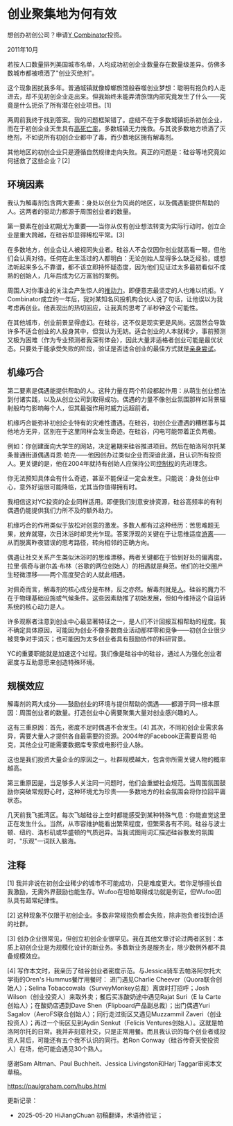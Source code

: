 


# 创业聚集地为何有效

想创办初创公司？申请[Y Combinator](http://ycombinator.com/apply.html)投资。

2011年10月

若按人口数量排列美国城市名单，人均成功初创企业数量存在数量级差异。仿佛多数城市都被喷洒了"创业灭绝剂"。

这个现象困扰我多年。普通城镇就像蟑螂旅馆般吞噬创业梦想：聪明有抱负的人走进去，却不见初创企业走出来。但我始终未能弄清旅馆内部究竟发生了什么——究竟是什么扼杀了所有潜在创业项目。[1]

两周前我终于找到答案。我的问题框架错了。症结不在于多数城镇扼杀初创企业，而在于初创企业天生具有[高死亡率](https://hijiangchuan.com/paulgraham/081-how-not-to-die/)，多数城镇无力挽救。与其说多数地方喷洒了灭绝剂，不如说所有初创企业都中了毒，而少数地区拥有解毒剂。

其他地区的初创企业只是遵循自然规律走向失败。真正的问题是：硅谷等地究竟如何拯救了这些企业？[2]

## 环境因素

我认为解毒剂包含两大要素：身处以创业为风尚的地区，以及偶遇能提供帮助的人。这两者的驱动力都源于周围创业者的数量。

第一要素在创业初期尤为重要——当你从仅有创业想法转变为实际行动时。创立企业是重大跨越，在硅谷却显得稀松平常。[3]

在多数地方，创业会让人被视同失业者。硅谷人不会仅因你创业就高看一眼，但他们会认真对待。任何在此生活过的人都明白：无论创始人显得多么缺乏经验，或想法听起来多么不靠谱，都不该立即持怀疑态度，因为他们见证过太多最初看似不成熟的创始人，几年后成为亿万富翁的案例。

周围人对你事业的关注会产生惊人的[推动力](https://hijiangchuan.com/paulgraham/096-Cities-and-Ambition)。即便意志最坚定的人也难以抗拒。Y Combinator成立约一年后，我对某知名风投机构合伙人说了句话，让他误以为我考虑再创业。他表现出的热切回应，让我真的思考了半秒钟这个可能性。

在其他城市，创业前景显得虚幻。在硅谷，这不仅是现实更是风尚。这固然会导致许多不适合创业的人投身其中，但我认为无妨。适合创业的人本就稀少，事前预测又极为困难（作为专业预测者我深有体会），因此大量非适格者创业可能是最优状态。只要处于能承受失败的阶段，验证是否适合创业的最佳方式就是[亲身尝试](https://hijiangchuan.com/paulgraham/073-Why-to-Not-Not-Start-a-Startup)。

## 机缘巧合

第二要素是偶遇能提供帮助的人。这种力量在两个阶段都起作用：从萌生创业想法到付诸实践，以及从创立公司到取得成功。偶遇的力量不像创业氛围那样如背景辐射般均匀影响每个人，但其最强作用时威力远超前者。

机缘巧合能弥补初创企业特有的灾难性遭遇。在硅谷，初创企业遭遇的糟糕事与其他地方无异，区别在于这里同样会发生奇迹。在硅谷，闪电可能带着正负两极。

例如：你创建面向大学生的网站，决定暑期来硅谷推进项目。然后在帕洛阿尔托某条普通街道偶遇肖恩·帕克——他因创办过类似企业而深谙此道，且认识所有投资人。更关键的是，他在2004年就持有创始人应保持公司[控制权](https://hijiangchuan.com/paulgraham/136-Founder-Control)的先进理念。

你无法预知具体会有什么奇迹，甚至不能保证一定会发生。只能说：身处创业中心，意外好运很可能降临，尤其当你值得拥有时。

我相信这对YC投资的企业同样适用。即便我们刻意安排资源，硅谷高频率的有利偶遇仍能提供我们力所不及的额外助力。

机缘巧合的作用类似于放松对创意的激发。多数人都有过这种经历：苦思难题无果，放弃就寝，次日沐浴时却灵光乍现。答案浮现的关键在于让思维适度[游离](https://paulgraham.com/top.html)——从而脱离昨夜错误的思考路径，转向相邻的正确方向。

偶遇让社交关系产生类似沐浴时的思维漂移。两者关键都在于恰到好处的偏离度。拉里·佩奇与谢尔盖·布林（谷歌的两位创始人）的相遇就是典范。他们的社交圈产生轻微漂移——两个高度契合的人就此相遇。

对佩奇而言，解毒剂的核心成分是布林，反之亦然。解毒剂就是[人](https://paulgraham.com/siliconvalley.html)。硅谷的魔力不在于物理基础设施或气候条件。这些因素助推了初始发展，但如今维持这个自运转系统的核心动力是人。

许多观察者注意到创业中心最显著特征之一，是人们不计回报互相帮助的程度。我不确定具体原因，可能因为创业不像多数商业活动那样零和竞争——初创企业很少被竞争对手消灭；也可能因为太多创业者具有鼓励协作的科研背景。

YC的重要职能就是加速这个过程。我们像是硅谷中的硅谷，通过人为强化创业者密度与互助意愿来创造特殊环境。

## 规模效应

解毒剂的两大成分——鼓励创业的环境与提供帮助的偶遇——都源于同一根本原因：周围创业者的数量。打造创业中心需要聚集大量对创业感兴趣的人。

这有三重原因：首先，密度不足时偶遇不会发生。[4] 其次，不同初创企业需求各异，需要大量人才提供各自最需要的资源。2004年的Facebook正需要肖恩·帕克，其他企业可能需要数据库专家或电影行业人脉。

这也是我们投资大量企业的原因之一。社群规模越大，包含你所需关键人物的概率越高。

第三重原因是，当足够多人关注同一问题时，他们会重塑社会规范。当周围氛围鼓励你突破常规野心时，这种环境尤为珍贵——多数地方的社会氛围会将你拉回平庸状态。

几天前我飞抵湾区。每次飞越硅谷上空时都能感受到某种特殊气息：你能直觉这里正在发生什么。当然，从市容维护能看出繁荣程度，但繁荣各有不同。硅谷与波士顿、纽约、洛杉矶或华盛顿的气质迥异。当我试图用词汇描述硅谷散发的氛围时，"乐观"一词跃入脑海。

## 注释

[1] 我并非说在初创企业稀少的城市不可能成功，只是难度更大。若你足够擅长自我激励，无需外界鼓励也能生存。Wufoo在坦帕取得成功就是例证，但Wufoo团队具有超常纪律性。

[2] 这种现象不仅限于初创企业。多数非常规抱负都会失败，除非抱负者找到合适的社群。

[3] 创办企业很常见，但创立初创企业很罕见。我在其他文章讨论过两者区别：本质上初创企业是为规模化设计的新业务。多数新业务是服务业，除少数例外都不具备规模效应。

[4] 写作本文时，我亲历了硅谷创业者密度示范。与Jessica骑车去帕洛阿尔托大学街的Oren's Hummus餐厅用餐时：
进门遇见Charlie Cheever（Quora联合创始人）；Selina Tobaccowala（SurveyMonkey总裁）离席时打招呼；Josh Wilson（创业投资人）来取外卖；餐后买冻酸奶途中遇见Rajat Suri（E la Carte创始人）；在酸奶店遇到Dave Shen（Flipboard产品副总裁）；出门偶遇Yuri Sagalov（AeroFS联合创始人）；同行走过街区又遇见Muzzammil Zaveri（创业投资人）；再过一个街区见到Aydin Senkut（Felicis Ventures创始人）。这就是帕洛阿尔托的日常。我并非刻意社交，只是正常用餐。而且我认识的每个创业者或投资人背后，可能还有五个我不认识的同行。若Ron Conway（硅谷传奇天使投资人）在场，他可能会遇见30个熟人。

感谢Sam Altman、Paul Buchheit、Jessica Livingston和Harj Taggar审阅本文草稿。

https://paulgraham.com/hubs.html



更新记录：
- 2025-05-20 HiJiangChuan 初稿翻译，术语待验证；
